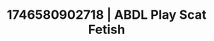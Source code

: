 ---
categories:
- Spiritual kink
- Nerdy seduction
- AI-generated
- Sultry voice
- Erotic voice acting
- ASMR
- Intimate POV
- Cosplay
image: /assets/images/1746580902718.jpg
layout: post
seo:
  description: Featured content with sensual ABDL Play, Scat Fetish. HD images available.
  keywords: ABDL Play, Scat Fetish
  og_image: /assets/images/1746580902718.jpg
  schema_type: VisualArtwork
tags:
- ABDL Play
- '#1746580902718'
- Scat Fetish
title: 1746580902718 | ABDL Play Scat Fetish
---